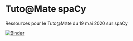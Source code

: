 # Tuto@Mate spaCy

Ressources pour le Tuto@Mate du 19 mai 2020 sur spaCy

[![Binder](https://mybinder.org/badge_logo.svg)](https://mybinder.org/v2/gh/clement-plancq/tuto-mate/main)
